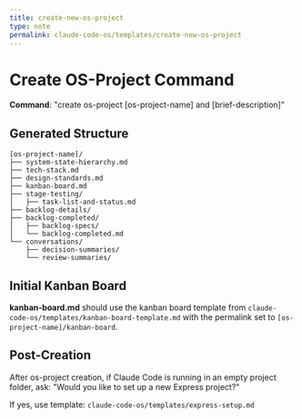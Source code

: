 ```yaml
---
title: create-new-os-project
type: note
permalink: claude-code-os/templates/create-new-os-project
---
```


# Create OS-Project Command

**Command**: "create os-project [os-project-name] and [brief-description]"

## Generated Structure
```
[os-project-name]/
├── system-state-hierarchy.md
├── tech-stack.md
├── design-standards.md
├── kanban-board.md
├── stage-testing/
│   ├── task-list-and-status.md
├── backlog-details/
├── backlog-completed/
│   ├── backlog-specs/
│   └── backlog-completed.md
└── conversations/
    ├── decision-summaries/
    └── review-summaries/
```

## Initial Kanban Board

**kanban-board.md** should use the kanban board template from `claude-code-os/templates/kanban-board-template.md` with the permalink set to `[os-project-name]/kanban-board`.

## Post-Creation
After os-project creation, if Claude Code is running in an empty project folder, ask:
"Would you like to set up a new Express project?"

If yes, use template: `claude-code-os/templates/express-setup.md`